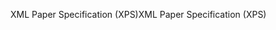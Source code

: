 <span data-ttu-id="00572-101">XML Paper Specification (XPS)</span><span class="sxs-lookup"><span data-stu-id="00572-101">XML Paper Specification (XPS)</span></span>